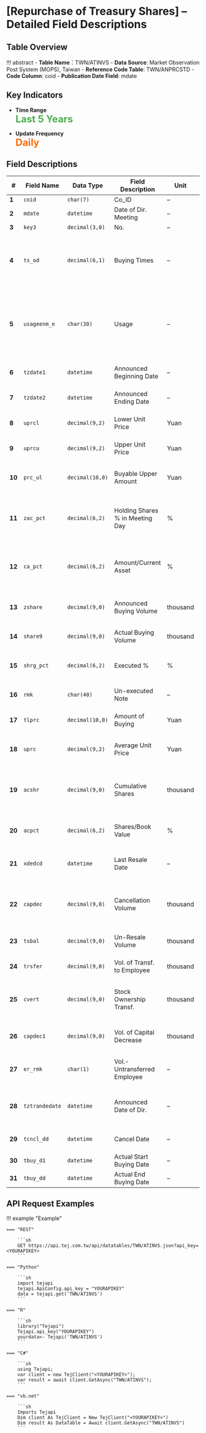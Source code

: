 # [Repurchase of Treasury Shares] – Detailed Field Descriptions


## Table Overview

!!! abstract
    - **Table Name**：TWN/ATINVS
    - **Data Source**: Market Observation Post System (MOPS), Taiwan
    - **Reference Code Table**: TWN/ANPRCSTD
    - **Code Column**: coid
    - **Publication Date Field**: mdate


## Key Indicators

<div class="grid cards" markdown>

<!-- -   __Number of Records__

    ---

    Over 5,799 -->

- __Time Range__  
  **<span style="font-size: 1.8em; color: #4caf50;">Last 5 Years</span>**

- __Update Frequency__  
  **<span style="font-size: 1.8em; color: #ff6d00;">Daily</span>**

</div>


## Field Descriptions

| **#** | Field Name       | Data Type       | Field Description                 | Unit     | Description                                                                                                                                              |
|-------|------------------|------------------|-----------------------------------|----------|----------------------------------------------------------------------------------------------------------------------------------------------------------|
| **1** | `coid`           | `char(7)`        | Co_ID                             | –        | Company Code                                                                                                                                            |
| **2** | `mdate`          | `datetime`       | Date of Dir. Meeting              | –        | Date of Board Meeting                                                                                                                                   |
| **3** | `key3`           | `decimal(3,0)`   | No.                               | –        | Serial Number                                                                                                                                           |
| **4** | `ts_od`          | `decimal(6,1)`   | Buying Times                      | –        | Number of Buybacks Resolved by Board, used in non-regular treasury stock announcements                                                                 |
| **5** | `usageenm_e`     | `char(30)`       | Usage                             | –        | Purpose of Buyback: e.g., Employee Transfer, Merger, Cancellation, Equity Conversion, etc.                                                             |
| **6** | `tzdate1`        | `datetime`       | Announced Beginning Date          | –        | Start Date of Scheduled Buyback Period                                                                                                                  |
| **7** | `tzdate2`        | `datetime`       | Announced Ending Date             | –        | End Date of Scheduled Buyback Period                                                                                                                    |
| **8** | `uprcl`          | `decimal(9,2)`   | Lower Unit Price                  | Yuan     | Lower Limit of Scheduled Buyback Price                                                                                                                  |
| **9** | `uprcu`          | `decimal(9,2)`   | Upper Unit Price                  | Yuan     | Upper Limit of Scheduled Buyback Price                                                                                                                  |
| **10**| `prc_ul`         | `decimal(10,0)`  | Buyable Upper Amount              | Yuan     | Retained Earnings + Realized Capital Reserve                                                                                                            |
| **11**| `zac_pct`        | `decimal(6,2)`   | Holding Shares % in Meeting Day  | %        | Treasury Shares Held Before Reporting / Shares Outstanding                                                                                              |
| **12**| `ca_pct`         | `decimal(6,2)`   | Amount/Current Asset              | %        | Upper Limit Price × Scheduled Buyback Shares / Current Assets                                                                                           |
| **13**| `zshare`         | `decimal(9,0)`   | Announced Buying Volume           | thousand | Estimated Number of Shares to Buy Back                                                                                                                  |
| **14**| `share9`         | `decimal(9,0)`   | Actual Buying Volume              | thousand | Actual Number of Shares Bought Back                                                                                                                     |
| **15**| `shrg_pct`       | `decimal(6,2)`   | Executed %                        | %        | Actual / Estimated Buyback Shares                                                                                                                       |
| **16**| `rmk`            | `char(40)`       | Un-executed Note                  | –        | Reason for Incomplete Execution                                                                                                                          |
| **17**| `tlprc`          | `decimal(10,0)`  | Amount of Buying                  | Yuan     | Actual Total Buyback Amount                                                                                                                              |
| **18**| `uprc`           | `decimal(9,2)`   | Average Unit Price                | Yuan     | Total Buyback Amount / Number of Shares Bought                                                                                                           |
| **19**| `acshr`          | `decimal(9,0)`   | Cumulative Shares                 | thousand | Accumulated Holdings of Treasury Shares (after completion of buyback)                                                                                   |
| **20**| `acpct`          | `decimal(6,2)`   | Shares/Book Value                 | %        | Accumulated Holdings / Shares Outstanding                                                                                                                |
| **21**| `xdedcd`         | `datetime`       | Last Resale Date                  | –        | Last Date of Treasury Shares Transfer or Cancellation                                                                                                   |
| **22**| `capdec`         | `decimal(9,0)`   | Cancellation Volume               | thousand | Volume of Buyback for Cancellation (must be canceled within 6 months)                                                                                   |
| **23**| `tsbal`          | `decimal(9,0)`   | Un-Resale Volume                  | thousand | Remaining Shares Not Written Off                                                                                                                         |
| **24**| `trsfer`         | `decimal(9,0)`   | Vol. of Transf. to Employee       | thousand | Must be fully transferred within 3 years                                                                                                                 |
| **25**| `cvert`          | `decimal(9,0)`   | Stock Ownership Transf.          | thousand | For share conversion, must be transferred within 3 years                                                                                                 |
| **26**| `capdec1`        | `decimal(9,0)`   | Vol. of Capital Decrease          | thousand | Treasury Shares × Capital Reduction Ratio                                                                                                               |
| **27**| `er_rmk`         | `char(1)`        | Vol.-Untransferred Employee       | –        | Buyback for Employee Transfer not yet completed                                                                                                         |
| **28**| `tztrandedate`   | `datetime`       | Announced Date of Dir.            | –        | Announcement Date Within Two Days of Board Resolution                                                                                                   |
| **29**| `tcncl_dd`       | `datetime`       | Cancel Date                       | –        | Date of Board Resolution Cancellation                                                                                                                   |
| **30**| `tbuy_d1`        | `datetime`       | Actual Start Buying Date          | –        | Actual Buyback Start Date                                                                                                                                |
| **31**| `tbuy_dd`        | `datetime`       | Actual End Buying Date            | –        | Actual Buyback End Date                                                                                                                                  |


## API Request Examples

!!! example "Example"

    === "REST"

        ```sh
        GET https://api.tej.com.tw/api/datatables/TWN/ATINVS.json?api_key=<YOURAPIKEY>
        ```

    === "Python"

        ```sh
        import tejapi
        tejapi.ApiConfig.api_key = "YOURAPIKEY"
        data = tejapi.get('TWN/ATINVS')
        ```
    
    === "R"

        ```sh
        library("Tejapi")
        Tejapi.api_key("YOURAPIKEY")
        yourdata<- Tejapi('TWN/ATINVS')
        ```
    
    === "C#"

        ```sh
        using Tejapi;
        var client = new TejClient("<YOURAPIKEY>");
        var result = await client.GetAsync("TWN/ATINVS");
        ```
    
    === "vb.net"

        ```sh
        Imports Tejapi
        Dim client As TejClient = New TejClient("<YOURAPIKEY>")
        Dim result As DataTable = Await client.GetAsync("TWN/ATINVS")
        ```
    
